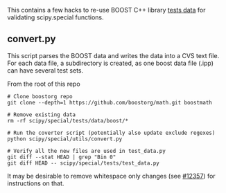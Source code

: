 This contains a few hacks to re-use BOOST C++ library
[tests data](https://github.com/boostorg/math/tree/develop/test) for
validating scipy.special functions.

convert.py
----------

This script parses the BOOST data and writes the data into a CVS text file.
For each data file, a subdirectory is created, as one boost data file (.ipp)
can have several test sets.

From the root of this repo
```
# Clone boostorg repo
git clone --depth=1 https://github.com/boostorg/math.git boostmath

# Remove existing data
rm -rf scipy/special/tests/data/boost/*

# Run the coverter script (potentially also update exclude regexes)
python scipy/special/utils/convert.py

# Verify all the new files are used in test_data.py
git diff --stat HEAD | grep "Bin 0"
git diff HEAD -- scipy/special/tests/test_data.py
```

It may be desirable to remove whitespace only changes (see
[#12357](https://github.com/scipy/scipy/pull/12357)) for instructions on that.
